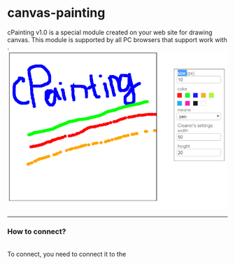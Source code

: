 # canvas-painting 
  cPainting v1.0 is a special module created on your web site for drawing canvas. This module is supported by all PC browsers that support work with <i><canvas></i>.
<img src="2.png" />
<hr color="#cccccc" />
<h3>How to connect?</h3></br>
To connect, you need to connect it to the <i><script></i> tag, create an element <i>&lt;div id ="CanvasDrawerADIO"&gt; &lt;/div&gt;</i> on the page and call the <i>startCreateDesigner()</i> function (see <i>index.html</i>).
Note that this function is called by default after the module is loaded. All the settings that are implemented at the moment, you can find at the beginning of the module - object <i>cPainting_settings</i>.<br>
Attention: the global <i>cPainting_settings</i> object and the global function <i>startCreateDesigner()</i> are created for module operation. And also the CSS classes: AIDO_inputs and AIDO_labels.<br> 
id:<ul>
 <li>AIDO_inp_means</li>
 <li>AIDO_inp_color</li>
 <li>AIDO_inp_size</li>
 <li>inp_sett_cleaner_width</li>
 <li>inp_sett_cleaner_height</li>
 <li>ADIO_Menu</li>
 </ul>
There are three states for the menu: none (hidden), less (only standard colors) and pro (any colors)
<img src="1.png"/>
The <i>CanvasDrawerADIO</i> element can be found anywhere on the page, no styles are required for it.<br>

If you have any questions or suggestions, please contact ivan-753s@mail.ru .
